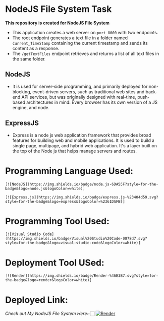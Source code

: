 # NodeJS File System Task

**This repository is created for NodeJS File System**

- This application creates a web server on `port 8000` with two endpoints. 
- The root endpoint generates a text file in a folder named `Current_TimeStamp` containing the current timestamp and sends its content as a response. 
- The `/getTextFiles` endpoint retrieves and returns a list of all text files in the same folder.


## NodeJS
  - It is used for server-side programming, and primarily deployed for non-blocking, event-driven servers, such as traditional web sites and back-end API services, but was originally designed with real-time, push-based architectures in mind. Every browser has its own version of a JS engine, and node.

## ExpressJS
  - Express is a node js web application framework that provides broad features for building web and mobile applications. It is used to build a single page, multipage, and hybrid web application. It's a layer built on the top of the Node js that helps manage servers and routes.

  # Programming Language Used:
    [![NodeJS](https://img.shields.io/badge/node.js-6DA55F?style=for-the-badge&logo=node.js&logoColor=white)]

    [![Express.js](https://img.shields.io/badge/express.js-%23404d59.svg?style=for-the-badge&logo=express&logoColor=%2361DAFB)]

  # Programming Tool Used:
    [![Visual Studio Code](https://img.shields.io/badge/Visual%20Studio%20Code-0078d7.svg?style=for-the-badge&logo=visual-studio-code&logoColor=white)]

  # Deployment Tool USed:
    [![Render](https://img.shields.io/badge/Render-%46E3B7.svg?style=for-the-badge&logo=render&logoColor=white)]

  # Deployed Link:
  *Check out My NodeJS File System Here*👉🏻 [![Render](https://img.shields.io/badge/Render-%46E3B7.svg?style=for-the-badge&logo=render&logoColor=white)](https://nodejstask-1-6fbq.onrender.com)